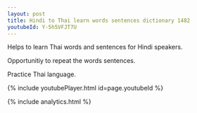 ```yaml
---
layout: post
title: Hindi to Thai learn words sentences dictionary 1482 
youtubeId: Y-5h5VFJT7U
---
```

 
 
Helps to learn Thai words and sentences for Hindi speakers.

Opportunitiy to repeat the words sentences. 

Practice Thai language. 
 
{% include youtubePlayer.html id=page.youtubeId %}
 
 
{% include analytics.html %}